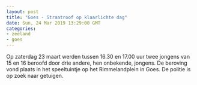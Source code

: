```yaml
---
layout: post
title: "Goes - Straatroof op klaarlichte dag"
date: Sun, 24 Mar 2019 13:29:00 GMT
categories: 
- zeeland 
- goes 
---
```


Op zaterdag 23 maart werden tussen 16.30 en 17.00 uur twee jongens van 15 en 16 beroofd door drie andere, hen onbekende, jongens. De beroving vond plaats in het speeltuintje op het Rimmelandplein in Goes. De politie is op zoek naar getuigen.
